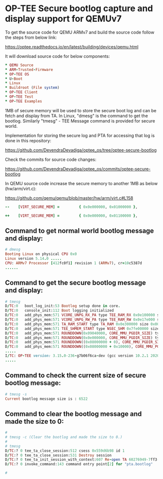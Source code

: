 # OP-TEE Secure bootlog capture and display support for QEMUv7

To get the source code for QEMU ARMv7 and build the source code follow the steps from below link:

https://optee.readthedocs.io/en/latest/building/devices/qemu.html

It will download source code for below components:
```ruby
* QEMU Source
* ARM-Trusted-Firmware
* OP-TEE OS
* U-Boot
* Linux 
* Buildroot (File system)
* OP-TEE Client
* OP-TEE Test
* OP-TEE Examples
```

1MB of secure memory will be used to store the secure boot log and can be fetch and display from TA.
In Linux, "dmesg" is the command to get the bootlog. Similarly "tmesg" - TEE Message command is provided for secure world.

Implementation for storing the secure log and PTA for accessing that log is done in this repository:

https://github.com/DevendraDevadiga/optee_os/tree/optee-secure-bootlog

Check the commits for source code changes:

https://github.com/DevendraDevadiga/optee_os/commits/optee-secure-bootlog

In QEMU source code increase the secure memory to another 1MB as below (hw/arm/virt.c):

https://github.com/qemu/qemu/blob/master/hw/arm/virt.c#L158

```ruby
--    [VIRT_SECURE_MEM] =         { 0x0e000000, 0x01000000 },

++    [VIRT_SECURE_MEM] =         { 0x0e000000, 0x01100000 },
```

Command to get normal world bootlog message and display:
-------------------------------------------------------

```ruby
# dmesg
Booting Linux on physical CPU 0x0
Linux version 5.14.0 .....
CPU: ARMv7 Processor [412fc0f1] revision 1 (ARMv7), cr=10c5387d
......

```

Command to get the secure bootlog message and display:
-------------------------------------------------------

```ruby
# tmesg
D/TC:0   boot_log_init:53 Bootlog setup done in core.
D/TC:0   console_init:112 Boot logging initialized
D/TC:0   add_phys_mem:571 VCORE_UNPG_RX_PA type TEE_RAM_RX 0x0e100000 size 0x0007e000
D/TC:0   add_phys_mem:571 VCORE_UNPG_RW_PA type TEE_RAM_RW 0x0e17e000 size 0x00182000
D/TC:0   add_phys_mem:571 TA_RAM_START type TA_RAM 0x0e300000 size 0x00d00000
D/TC:0   add_phys_mem:571 TEE_SHMEM_START type NSEC_SHM 0x7fe00000 size 0x00200000
D/TC:0   add_phys_mem:571 ROUNDDOWN(0x09040000, CORE_MMU_PGDIR_SIZE) type IO_SEC 0x09000000 size 0x00100000
D/TC:0   add_phys_mem:571 ROUNDDOWN(0x0e000000, CORE_MMU_PGDIR_SIZE) type IO_SEC 0x0e000000 size 0x00100000
D/TC:0   add_phys_mem:571 ROUNDDOWN((0x08000000 + 0), CORE_MMU_PGDIR_SIZE) type IO_SEC 0x08000000 size 0x00100000
D/TC:0   add_phys_mem:571 ROUNDDOWN((0x08000000 + 0x10000), CORE_MMU_PGDIR_SIZE) type IO_SEC 0x08000000 size 0x00100000
.....
I/TC: OP-TEE version: 3.15.0-236-g7b06f6ca-dev (gcc version 10.2.1 20201103 (GNU Toolchain for the A-profile Architecture 10.2-2020.11 (arm-10.16))) #1 Thu Dec 30 08:40:36 UTC 2021 arm
.....

```


Command to check the current size of secure bootlog message:
-------------------------------------------------------

```ruby
# tmesg -s
Current bootlog message size is : 6522

```

Command to clear the bootlog message and made the size to 0:
-------------------------------------------------------

```ruby
# 
# tmesg -c (Clear the bootlog and made the size to 0.)
# 
# tmesg 
D/TC:? 0 tee_ta_close_session:512 csess 0x559d6b98 id 1
D/TC:? 0 tee_ta_close_session:531 Destroy session
D/TC:? 0 tee_ta_init_session_with_context:607 Re-open TA 60276949-7ff3-4920-9bce-840c9dcf3098
D/TC:? 0 invoke_command:143 command entry point[2] for "pta.bootlog"

# 

```
